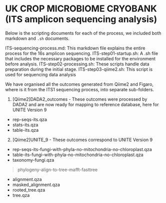# UK CROP MICROBIOME CRYOBANK (ITS amplicon sequencing analysis)

Below is the scripting documents for each of the process, we included both markdown and `.sh` documents.

ITS-sequencing-process.md: This markdown file explains the entire process for the 16s amplicon sequencing.
ITS-step01-startup.sh: A .sh file that includes the necessary packages to be installed for the environment before analysis.
ITS-step02-processing.sh: These scripts handle data preparation during the initial stage.
ITS-step03-qiime2.sh: This script is used for sequencing data analysis

We have organised all the outcomes generated from Qiime2 and Figaro, where is it from the ITS1 sequencing process, into separate sub-folders.
1. [Qiime2]DADA2_outcomes - These outcomes were processed by DADA2 and are now ready for mapping to reference database, here for UNITE Version 9
- rep-seqs-its.qza
- stats-its.qza
- table-its.qza

2. [Qiime2]UNITE_9 - These outcomes correspond to UNITE Version 9
 - rep-seqs-its-fungi-with-phyla-no-mitochondria-no-chloroplast.qza
 - table-its-fungi-with-phyla-no-mitochondria-no-chloroplast.qza
 - taxonomy-fungi.qza
 > phylogeny-align-to-tree-mafft-fasttree
   - alignment.qza
   - masked_alignment.qza
   - rooted_tree.qza
   - tree.qza